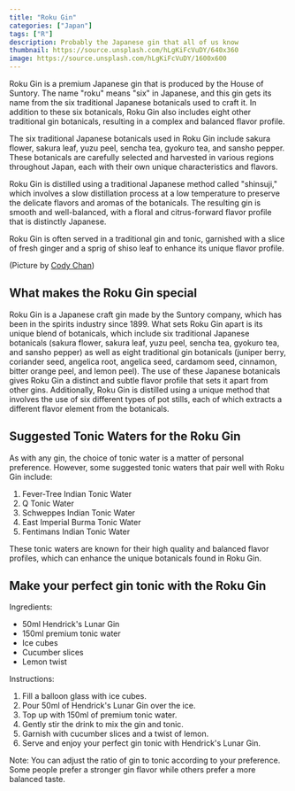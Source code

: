 ```yaml
---
title: "Roku Gin"
categories: ["Japan"]
tags: ["R"]
description: Probably the Japanese gin that all of us know
thumbnail: https://source.unsplash.com/hLgKiFcVuDY/640x360
image: https://source.unsplash.com/hLgKiFcVuDY/1600x600
---
```


Roku Gin is a premium Japanese gin that is produced by the House of Suntory. The name "roku" means "six" in Japanese, and this gin gets its name from the six traditional Japanese botanicals used to craft it. In addition to these six botanicals, Roku Gin also includes eight other traditional gin botanicals, resulting in a complex and balanced flavor profile.

The six traditional Japanese botanicals used in Roku Gin include sakura flower, sakura leaf, yuzu peel, sencha tea, gyokuro tea, and sansho pepper. These botanicals are carefully selected and harvested in various regions throughout Japan, each with their own unique characteristics and flavors.

Roku Gin is distilled using a traditional Japanese method called "shinsuji," which involves a slow distillation process at a low temperature to preserve the delicate flavors and aromas of the botanicals. The resulting gin is smooth and well-balanced, with a floral and citrus-forward flavor profile that is distinctly Japanese.

Roku Gin is often served in a traditional gin and tonic, garnished with a slice of fresh ginger and a sprig of shiso leaf to enhance its unique flavor profile.

(Picture by [Cody Chan](https://unsplash.com/it/foto/hLgKiFcVuDY))

## What makes the Roku Gin special

Roku Gin is a Japanese craft gin made by the Suntory company, which has been in the spirits industry since 1899. What sets Roku Gin apart is its unique blend of botanicals, which include six traditional Japanese botanicals (sakura flower, sakura leaf, yuzu peel, sencha tea, gyokuro tea, and sansho pepper) as well as eight traditional gin botanicals (juniper berry, coriander seed, angelica root, angelica seed, cardamom seed, cinnamon, bitter orange peel, and lemon peel). The use of these Japanese botanicals gives Roku Gin a distinct and subtle flavor profile that sets it apart from other gins. Additionally, Roku Gin is distilled using a unique method that involves the use of six different types of pot stills, each of which extracts a different flavor element from the botanicals.

## Suggested Tonic Waters for the Roku Gin

As with any gin, the choice of tonic water is a matter of personal preference. However, some suggested tonic waters that pair well with Roku Gin include:

1.  Fever-Tree Indian Tonic Water
2.  Q Tonic Water
3.  Schweppes Indian Tonic Water
4.  East Imperial Burma Tonic Water
5.  Fentimans Indian Tonic Water

These tonic waters are known for their high quality and balanced flavor profiles, which can enhance the unique botanicals found in Roku Gin.

## Make your perfect gin tonic with the Roku Gin

Ingredients:

-   50ml Hendrick's Lunar Gin
-   150ml premium tonic water
-   Ice cubes
-   Cucumber slices
-   Lemon twist

Instructions:

1.  Fill a balloon glass with ice cubes.
2.  Pour 50ml of Hendrick's Lunar Gin over the ice.
3.  Top up with 150ml of premium tonic water.
4.  Gently stir the drink to mix the gin and tonic.
5.  Garnish with cucumber slices and a twist of lemon.
6.  Serve and enjoy your perfect gin tonic with Hendrick's Lunar Gin.

Note: You can adjust the ratio of gin to tonic according to your preference. Some people prefer a stronger gin flavor while others prefer a more balanced taste.